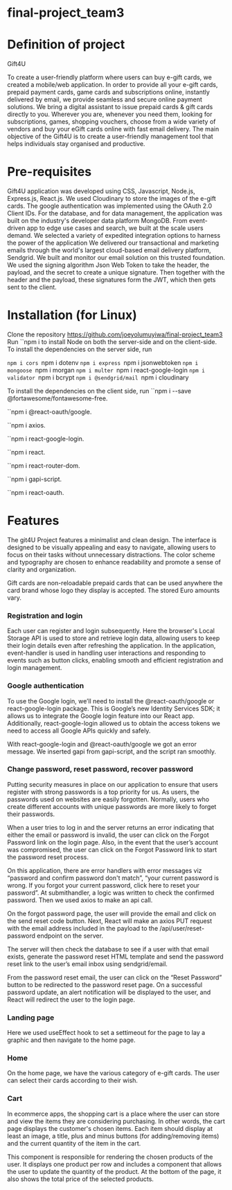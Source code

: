 # final-project_team3

# Definition of project
Gift4U 

To create a user-friendly platform where users can buy e-gift cards, we created a mobile/web application. In order to provide all your e-gift cards, prepaid payment cards, game cards and subscriptions online, instantly delivered by email, we provide seamless and secure online payment solutions. We bring a digital assistant to issue prepaid cards & gift cards directly to you. Wherever you are, whenever you need them, looking for subscriptions, games, shopping vouchers, choose from a wide variety of vendors and buy your eGift cards online with fast email delivery. The main objective of the Gift4U is to create a user-friendly management tool that helps individuals stay organised and productive.

# Pre-requisites
Gift4U application was developed using CSS, Javascript, Node.js, Express.js, React.js. We used Cloudinary to store the images of the e-gift cards. The google authentication was implemented using the OAuth 2.0 Client IDs. For the database, and for data management, the application was built on the industry's developer data platform MongoDB. From event-driven app to edge use cases and search, we built at the scale users demand. We selected a variety of expedited integration options to harness the power of the application We delivered our transactional and marketing emails through the world's largest cloud-based email delivery platform, Sendgrid. We built and monitor our email solution on this trusted foundation. We used the signing algorithm Json Web Token to take the header, the payload, and the secret to create a unique signature. Then together with the header and the payload, these signatures form the JWT, which then gets sent to the client.

# Installation (for Linux)
Clone the repository https://github.com/joeyolumuyiwa/final-project_team3
Run 
``npm i to install Node on both the server-side and on the client-side.
To install the dependencies on the server side, run

``npm i cors
``npm i dotenv
``npm i express
``npm i jsonwebtoken
``npm i mongoose
``npm i morgan
``npm i multer
``npm i react-google-login
``npm i validator
``npm i bcrypt
``npm i @sendgrid/mail
``npm i cloudinary

To install the dependencies on the client side, run
``npm i --save @fortawesome/fontawesome-free.

``npm i @react-oauth/google.

``npm i axios.

``npm i react-google-login.

``npm i react.

``npm i react-router-dom.

``npm i gapi-script.

``npm i react-oauth.

# Features
The git4U Project features a minimalist and clean design. The interface is designed to be visually appealing and easy to navigate, allowing users to focus on their tasks without unnecessary distractions. The color scheme and typography are chosen to enhance readability and promote a sense of clarity and organization.

Gift cards are non-reloadable prepaid cards that can be used anywhere the card brand whose logo they display is accepted. The stored Euro amounts vary. 

### Registration and login
Each user can register and login subsequently. Here the browser's Local Storage API is used to store and retrieve login data, allowing users to keep their login details even after refreshing the application. In the application, event-handler is used in handling user interactions and responding to events such as button clicks, enabling smooth and efficient registration and login management.

### Google authentication
To use the Google login, we’ll need to install the @react-oauth/google or react-google-login package. This is Google’s new Identity Services SDK; it allows us to integrate the Google login feature into our React app. Additionally, react-google-login allowed us to obtain the access tokens we need to access all Google APIs quickly and safely. 

With react-google-login and @react-oauth/google we got an error message. We inserted gapi from gapi-script, and the script ran smoothly.	

### Change password, reset password, recover password 					
Putting security measures in place on our application to ensure that users register with strong passwords is a top priority for us. As users, the passwords used on websites are easily forgotten. Normally, users who create different accounts with unique passwords are more likely to forget their passwords. 

When a user tries to log in and the server returns an error indicating that either the email or password is invalid, the user can click on the Forgot Password link on the login page. Also, in the event that the user’s account was compromised, the user can click on the Forgot Password link to start the password reset process.

On this application, there are error handlers with error messages viz “password and confirm password don't match”, “your current password is wrong. If you forgot your current password, click here to reset your password”. At submithandler, a logic was written to check the confirmed password. Then we used axios to make an api call.

On the forgot password page, the user will provide the email and click on the send reset code button. Next, React will make an axios PUT request with the email address included in the payload to the /api/user/reset-password endpoint on the server.

The server will then check the database to see if a user with that email exists, generate the password reset HTML template and send the password reset link to the user’s email inbox using sendgrid/email.

From the password reset email, the user can click on the “Reset Password” button to be redirected to the password reset page. On a successful password update, an alert notification will be displayed to the user, and React will redirect the user to the login page.

### Landing page
Here we used useEffect hook to set a settimeout for the page to lay a graphic and then navigate to the home page.


### Home
On the home page, we have the various category of e-gift cards. The user can select their cards according to their wish.

### Cart
In ecommerce apps, the shopping cart is a place where the user can store and view the items they are considering purchasing. In other words, the cart page displays the customer's chosen items. Each item should display at least an image, a title, plus and minus buttons (for adding/removing items) and the current quantity of the item in the cart.

This component is responsible for rendering the chosen products of the user. It displays one product per row and includes a component that allows the user to update the quantity of the product. At the bottom of the page, it also shows the total price of the selected products.




																								
